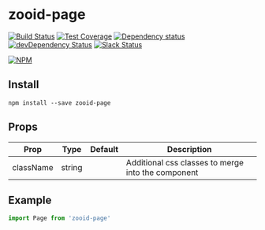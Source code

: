 # zooid-page

[![Build Status](https://travis-ci.org/octoblu/zooid-page.svg?branch=master)](https://travis-ci.org/octoblu/zooid-page)
[![Test Coverage](https://codecov.io/gh/octoblu/zooid-page/branch/master/graph/badge.svg)](https://codecov.io/gh/octoblu/zooid-page)
[![Dependency status](http://img.shields.io/david/octoblu/zooid-page.svg?style=flat)](https://david-dm.org/octoblu/zooid-page)
[![devDependency Status](http://img.shields.io/david/dev/octoblu/zooid-page.svg?style=flat)](https://david-dm.org/octoblu/zooid-page#info=devDependencies)
[![Slack Status](http://community-slack.octoblu.com/badge.svg)](http://community-slack.octoblu.com)

[![NPM](https://nodei.co/npm/zooid-page.svg?style=flat)](https://npmjs.org/package/zooid-page)

## Install
```
npm install --save zooid-page
```

## Props
| Prop      | Type   | Default | Description                          |
| ----------| -------| --------| -------------------------------------|
| className | string |         | Additional css classes to merge into the component |


## Example
```js
import Page from 'zooid-page'
```
